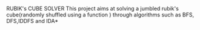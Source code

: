 RUBIK's CUBE SOLVER
This project aims at solving a jumbled rubik's cube(randomly shuffled using a function ) through algorithms such as BFS, DFS,IDDFS and IDA* 
